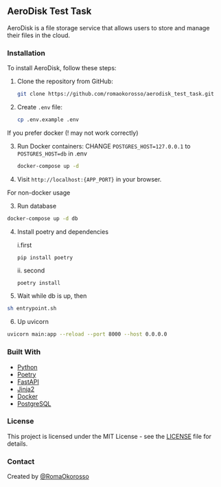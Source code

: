 ## AeroDisk Test Task

AeroDisk is a file storage service that allows users to store and manage their files in the cloud.

### Installation

To install AeroDisk, follow these steps:

1. Clone the repository from GitHub:
    ```bash
    git clone https://github.com/romaokorosso/aerodisk_test_task.git
    ```
2. Create `.env` file:
    ```bash
    cp .env.example .env
    ```

If you prefer docker (! may not work correctly)

3. Run Docker containers:
   CHANGE `POSTGRES_HOST=127.0.0.1` to `POSTGRES_HOST=db` in .env
    ```bash
    docker-compose up -d
    ```
4. Visit `http://localhost:{APP_PORT}` in your browser.

For non-docker usage

3. Run database

```bash
docker-compose up -d db
```

4. Install poetry and dependencies

   i.first
   ```shell
   pip install poetry
   ```
   ii. second
   ```bash
   poetry install
   ```
5. Wait while db is up, then

```bash
sh entrypoint.sh
```

6. Up uvicorn

```bash
uvicorn main:app --reload --port 8000 --host 0.0.0.0
```

### Built With

* [Python](https://www.python.org/)
* [Poetry](https://python-poetry.org/)
* [FastAPI](https://fastapi.tiangolo.com/)
* [Jinja2](https://jinja.palletsprojects.com/en/)
* [Docker](https://www.docker.com/)
* [PostgreSQL](https://www.postgresql.org/)

### License

This project is licensed under the MIT License - see the [LICENSE](LICENSE) file for details.

### Contact

Created by [@RomaOkorosso](https://github.com/RomaOkorosso)